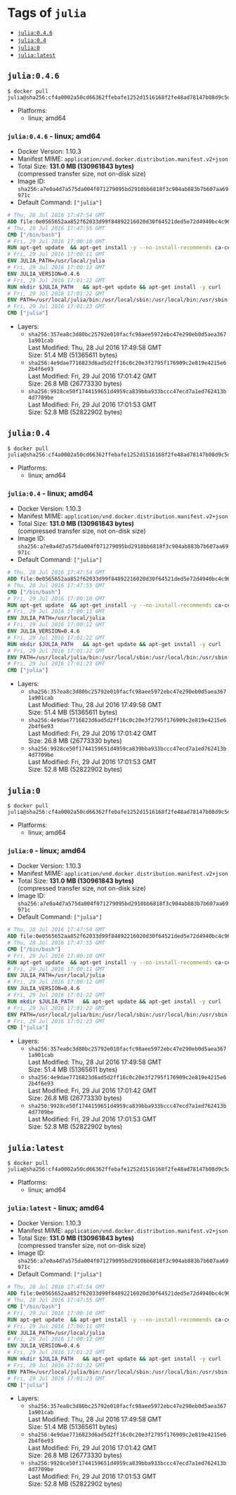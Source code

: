 <!-- THIS FILE IS GENERATED VIA './update-tag-details.sh' -->

# Tags of `julia`

-	[`julia:0.4.6`](#julia046)
-	[`julia:0.4`](#julia04)
-	[`julia:0`](#julia0)
-	[`julia:latest`](#julialatest)

## `julia:0.4.6`

```console
$ docker pull julia@sha256:cf4a0002a50cd66362ffebafe1252d1516168f2fe48ad78147b08d9c5d18b5a1
```

-	Platforms:
	-	linux; amd64

### `julia:0.4.6` - linux; amd64

-	Docker Version: 1.10.3
-	Manifest MIME: `application/vnd.docker.distribution.manifest.v2+json`
-	Total Size: **131.0 MB (130961843 bytes)**  
	(compressed transfer size, not on-disk size)
-	Image ID: `sha256:a7e0a4d7a575da004f071279095bd2910bb6818f3c904ab883b7b607aa69971c`
-	Default Command: `["julia"]`

```dockerfile
# Thu, 28 Jul 2016 17:47:54 GMT
ADD file:0e0565652aa852f62033d99f84892216020d30f64521ded5e72d4940bc4c9697 in /
# Thu, 28 Jul 2016 17:47:55 GMT
CMD ["/bin/bash"]
# Fri, 29 Jul 2016 17:00:10 GMT
RUN apt-get update 	&& apt-get install -y --no-install-recommends ca-certificates git 	&& rm -rf /var/lib/apt/lists/*
# Fri, 29 Jul 2016 17:00:11 GMT
ENV JULIA_PATH=/usr/local/julia
# Fri, 29 Jul 2016 17:00:12 GMT
ENV JULIA_VERSION=0.4.6
# Fri, 29 Jul 2016 17:01:22 GMT
RUN mkdir $JULIA_PATH 	&& apt-get update && apt-get install -y curl 	&& curl -sSL "https://julialang.s3.amazonaws.com/bin/linux/x64/${JULIA_VERSION%[.-]*}/julia-${JULIA_VERSION}-linux-x86_64.tar.gz" -o julia.tar.gz 	&& curl -sSL "https://julialang.s3.amazonaws.com/bin/linux/x64/${JULIA_VERSION%[.-]*}/julia-${JULIA_VERSION}-linux-x86_64.tar.gz.asc" -o julia.tar.gz.asc 	&& export GNUPGHOME="$(mktemp -d)" 	&& gpg --keyserver ha.pool.sks-keyservers.net --recv-keys 3673DF529D9049477F76B37566E3C7DC03D6E495 	&& gpg --batch --verify julia.tar.gz.asc julia.tar.gz 	&& rm -r "$GNUPGHOME" julia.tar.gz.asc 	&& tar -xzf julia.tar.gz -C $JULIA_PATH --strip-components 1 	&& rm -rf /var/lib/apt/lists/* julia.tar.gz*
# Fri, 29 Jul 2016 17:01:22 GMT
ENV PATH=/usr/local/julia/bin:/usr/local/sbin:/usr/local/bin:/usr/sbin:/usr/bin:/sbin:/bin
# Fri, 29 Jul 2016 17:01:23 GMT
CMD ["julia"]
```

-	Layers:
	-	`sha256:357ea8c3d80bc25792e010facfc98aee5972ebc47e290eb0d5aea3671a901cab`  
		Last Modified: Thu, 28 Jul 2016 17:49:58 GMT  
		Size: 51.4 MB (51365611 bytes)
	-	`sha256:4e9dae7716823d6ad5d2ff16c0c20e3f2795f176909c2e819e4215e62b4f6e93`  
		Last Modified: Fri, 29 Jul 2016 17:01:42 GMT  
		Size: 26.8 MB (26773330 bytes)
	-	`sha256:9928ce50f1744159651d4959ca839bba933bccc47ecd7a1ed762413b4d7709be`  
		Last Modified: Fri, 29 Jul 2016 17:01:53 GMT  
		Size: 52.8 MB (52822902 bytes)

## `julia:0.4`

```console
$ docker pull julia@sha256:cf4a0002a50cd66362ffebafe1252d1516168f2fe48ad78147b08d9c5d18b5a1
```

-	Platforms:
	-	linux; amd64

### `julia:0.4` - linux; amd64

-	Docker Version: 1.10.3
-	Manifest MIME: `application/vnd.docker.distribution.manifest.v2+json`
-	Total Size: **131.0 MB (130961843 bytes)**  
	(compressed transfer size, not on-disk size)
-	Image ID: `sha256:a7e0a4d7a575da004f071279095bd2910bb6818f3c904ab883b7b607aa69971c`
-	Default Command: `["julia"]`

```dockerfile
# Thu, 28 Jul 2016 17:47:54 GMT
ADD file:0e0565652aa852f62033d99f84892216020d30f64521ded5e72d4940bc4c9697 in /
# Thu, 28 Jul 2016 17:47:55 GMT
CMD ["/bin/bash"]
# Fri, 29 Jul 2016 17:00:10 GMT
RUN apt-get update 	&& apt-get install -y --no-install-recommends ca-certificates git 	&& rm -rf /var/lib/apt/lists/*
# Fri, 29 Jul 2016 17:00:11 GMT
ENV JULIA_PATH=/usr/local/julia
# Fri, 29 Jul 2016 17:00:12 GMT
ENV JULIA_VERSION=0.4.6
# Fri, 29 Jul 2016 17:01:22 GMT
RUN mkdir $JULIA_PATH 	&& apt-get update && apt-get install -y curl 	&& curl -sSL "https://julialang.s3.amazonaws.com/bin/linux/x64/${JULIA_VERSION%[.-]*}/julia-${JULIA_VERSION}-linux-x86_64.tar.gz" -o julia.tar.gz 	&& curl -sSL "https://julialang.s3.amazonaws.com/bin/linux/x64/${JULIA_VERSION%[.-]*}/julia-${JULIA_VERSION}-linux-x86_64.tar.gz.asc" -o julia.tar.gz.asc 	&& export GNUPGHOME="$(mktemp -d)" 	&& gpg --keyserver ha.pool.sks-keyservers.net --recv-keys 3673DF529D9049477F76B37566E3C7DC03D6E495 	&& gpg --batch --verify julia.tar.gz.asc julia.tar.gz 	&& rm -r "$GNUPGHOME" julia.tar.gz.asc 	&& tar -xzf julia.tar.gz -C $JULIA_PATH --strip-components 1 	&& rm -rf /var/lib/apt/lists/* julia.tar.gz*
# Fri, 29 Jul 2016 17:01:22 GMT
ENV PATH=/usr/local/julia/bin:/usr/local/sbin:/usr/local/bin:/usr/sbin:/usr/bin:/sbin:/bin
# Fri, 29 Jul 2016 17:01:23 GMT
CMD ["julia"]
```

-	Layers:
	-	`sha256:357ea8c3d80bc25792e010facfc98aee5972ebc47e290eb0d5aea3671a901cab`  
		Last Modified: Thu, 28 Jul 2016 17:49:58 GMT  
		Size: 51.4 MB (51365611 bytes)
	-	`sha256:4e9dae7716823d6ad5d2ff16c0c20e3f2795f176909c2e819e4215e62b4f6e93`  
		Last Modified: Fri, 29 Jul 2016 17:01:42 GMT  
		Size: 26.8 MB (26773330 bytes)
	-	`sha256:9928ce50f1744159651d4959ca839bba933bccc47ecd7a1ed762413b4d7709be`  
		Last Modified: Fri, 29 Jul 2016 17:01:53 GMT  
		Size: 52.8 MB (52822902 bytes)

## `julia:0`

```console
$ docker pull julia@sha256:cf4a0002a50cd66362ffebafe1252d1516168f2fe48ad78147b08d9c5d18b5a1
```

-	Platforms:
	-	linux; amd64

### `julia:0` - linux; amd64

-	Docker Version: 1.10.3
-	Manifest MIME: `application/vnd.docker.distribution.manifest.v2+json`
-	Total Size: **131.0 MB (130961843 bytes)**  
	(compressed transfer size, not on-disk size)
-	Image ID: `sha256:a7e0a4d7a575da004f071279095bd2910bb6818f3c904ab883b7b607aa69971c`
-	Default Command: `["julia"]`

```dockerfile
# Thu, 28 Jul 2016 17:47:54 GMT
ADD file:0e0565652aa852f62033d99f84892216020d30f64521ded5e72d4940bc4c9697 in /
# Thu, 28 Jul 2016 17:47:55 GMT
CMD ["/bin/bash"]
# Fri, 29 Jul 2016 17:00:10 GMT
RUN apt-get update 	&& apt-get install -y --no-install-recommends ca-certificates git 	&& rm -rf /var/lib/apt/lists/*
# Fri, 29 Jul 2016 17:00:11 GMT
ENV JULIA_PATH=/usr/local/julia
# Fri, 29 Jul 2016 17:00:12 GMT
ENV JULIA_VERSION=0.4.6
# Fri, 29 Jul 2016 17:01:22 GMT
RUN mkdir $JULIA_PATH 	&& apt-get update && apt-get install -y curl 	&& curl -sSL "https://julialang.s3.amazonaws.com/bin/linux/x64/${JULIA_VERSION%[.-]*}/julia-${JULIA_VERSION}-linux-x86_64.tar.gz" -o julia.tar.gz 	&& curl -sSL "https://julialang.s3.amazonaws.com/bin/linux/x64/${JULIA_VERSION%[.-]*}/julia-${JULIA_VERSION}-linux-x86_64.tar.gz.asc" -o julia.tar.gz.asc 	&& export GNUPGHOME="$(mktemp -d)" 	&& gpg --keyserver ha.pool.sks-keyservers.net --recv-keys 3673DF529D9049477F76B37566E3C7DC03D6E495 	&& gpg --batch --verify julia.tar.gz.asc julia.tar.gz 	&& rm -r "$GNUPGHOME" julia.tar.gz.asc 	&& tar -xzf julia.tar.gz -C $JULIA_PATH --strip-components 1 	&& rm -rf /var/lib/apt/lists/* julia.tar.gz*
# Fri, 29 Jul 2016 17:01:22 GMT
ENV PATH=/usr/local/julia/bin:/usr/local/sbin:/usr/local/bin:/usr/sbin:/usr/bin:/sbin:/bin
# Fri, 29 Jul 2016 17:01:23 GMT
CMD ["julia"]
```

-	Layers:
	-	`sha256:357ea8c3d80bc25792e010facfc98aee5972ebc47e290eb0d5aea3671a901cab`  
		Last Modified: Thu, 28 Jul 2016 17:49:58 GMT  
		Size: 51.4 MB (51365611 bytes)
	-	`sha256:4e9dae7716823d6ad5d2ff16c0c20e3f2795f176909c2e819e4215e62b4f6e93`  
		Last Modified: Fri, 29 Jul 2016 17:01:42 GMT  
		Size: 26.8 MB (26773330 bytes)
	-	`sha256:9928ce50f1744159651d4959ca839bba933bccc47ecd7a1ed762413b4d7709be`  
		Last Modified: Fri, 29 Jul 2016 17:01:53 GMT  
		Size: 52.8 MB (52822902 bytes)

## `julia:latest`

```console
$ docker pull julia@sha256:cf4a0002a50cd66362ffebafe1252d1516168f2fe48ad78147b08d9c5d18b5a1
```

-	Platforms:
	-	linux; amd64

### `julia:latest` - linux; amd64

-	Docker Version: 1.10.3
-	Manifest MIME: `application/vnd.docker.distribution.manifest.v2+json`
-	Total Size: **131.0 MB (130961843 bytes)**  
	(compressed transfer size, not on-disk size)
-	Image ID: `sha256:a7e0a4d7a575da004f071279095bd2910bb6818f3c904ab883b7b607aa69971c`
-	Default Command: `["julia"]`

```dockerfile
# Thu, 28 Jul 2016 17:47:54 GMT
ADD file:0e0565652aa852f62033d99f84892216020d30f64521ded5e72d4940bc4c9697 in /
# Thu, 28 Jul 2016 17:47:55 GMT
CMD ["/bin/bash"]
# Fri, 29 Jul 2016 17:00:10 GMT
RUN apt-get update 	&& apt-get install -y --no-install-recommends ca-certificates git 	&& rm -rf /var/lib/apt/lists/*
# Fri, 29 Jul 2016 17:00:11 GMT
ENV JULIA_PATH=/usr/local/julia
# Fri, 29 Jul 2016 17:00:12 GMT
ENV JULIA_VERSION=0.4.6
# Fri, 29 Jul 2016 17:01:22 GMT
RUN mkdir $JULIA_PATH 	&& apt-get update && apt-get install -y curl 	&& curl -sSL "https://julialang.s3.amazonaws.com/bin/linux/x64/${JULIA_VERSION%[.-]*}/julia-${JULIA_VERSION}-linux-x86_64.tar.gz" -o julia.tar.gz 	&& curl -sSL "https://julialang.s3.amazonaws.com/bin/linux/x64/${JULIA_VERSION%[.-]*}/julia-${JULIA_VERSION}-linux-x86_64.tar.gz.asc" -o julia.tar.gz.asc 	&& export GNUPGHOME="$(mktemp -d)" 	&& gpg --keyserver ha.pool.sks-keyservers.net --recv-keys 3673DF529D9049477F76B37566E3C7DC03D6E495 	&& gpg --batch --verify julia.tar.gz.asc julia.tar.gz 	&& rm -r "$GNUPGHOME" julia.tar.gz.asc 	&& tar -xzf julia.tar.gz -C $JULIA_PATH --strip-components 1 	&& rm -rf /var/lib/apt/lists/* julia.tar.gz*
# Fri, 29 Jul 2016 17:01:22 GMT
ENV PATH=/usr/local/julia/bin:/usr/local/sbin:/usr/local/bin:/usr/sbin:/usr/bin:/sbin:/bin
# Fri, 29 Jul 2016 17:01:23 GMT
CMD ["julia"]
```

-	Layers:
	-	`sha256:357ea8c3d80bc25792e010facfc98aee5972ebc47e290eb0d5aea3671a901cab`  
		Last Modified: Thu, 28 Jul 2016 17:49:58 GMT  
		Size: 51.4 MB (51365611 bytes)
	-	`sha256:4e9dae7716823d6ad5d2ff16c0c20e3f2795f176909c2e819e4215e62b4f6e93`  
		Last Modified: Fri, 29 Jul 2016 17:01:42 GMT  
		Size: 26.8 MB (26773330 bytes)
	-	`sha256:9928ce50f1744159651d4959ca839bba933bccc47ecd7a1ed762413b4d7709be`  
		Last Modified: Fri, 29 Jul 2016 17:01:53 GMT  
		Size: 52.8 MB (52822902 bytes)
